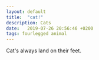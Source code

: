 ```yaml
---
layout: default
title:  "cat!"
description: Cats
date:   2019-07-26 20:56:46 +0200
tags: fourlegged animal
---
```


Cat's always land on their feet.
